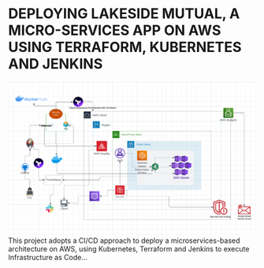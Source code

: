# DEPLOYING LAKESIDE MUTUAL, A MICRO-SERVICES APP ON AWS USING TERRAFORM, KUBERNETES AND JENKINS
![cover-photo](./lakesidemutual/img/projectCloudArchitectureDiagramGroup.png)
This project adopts a CI/CD approach to deploy a microservices-based architecture on AWS, using Kubernetes, Terraform and Jenkins to execute Infrastructure as Code...
